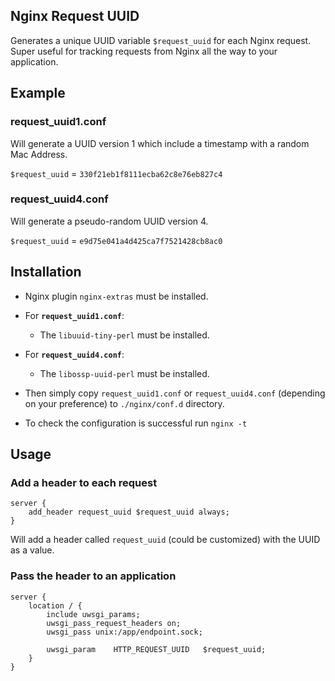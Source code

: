 ## Nginx Request UUID
Generates a unique UUID variable `$request_uuid` for each Nginx request. 
Super useful for tracking requests from Nginx all the way to your application.

## Example
### request_uuid1.conf
Will generate a UUID version 1 which include a timestamp with a random Mac Address.

`$request_uuid` = `330f21eb1f8111ecba62c8e76eb827c4`


### request_uuid4.conf
Will generate a pseudo-random UUID version 4.

`$request_uuid` = `e9d75e041a4d425ca7f7521428cb8ac0`

## Installation

 - Nginx plugin `nginx-extras` must be installed.

 - For **`request_uuid1.conf`**:
   - The `libuuid-tiny-perl` must be installed.

 - For **`request_uuid4.conf`**:
   - The `libossp-uuid-perl` must be installed.

 - Then simply copy `request_uuid1.conf` or `request_uuid4.conf` (depending on your preference) to `./nginx/conf.d` directory.

 - To check the configuration is successful run `nginx -t`

## Usage

### Add a header to each request
    server {     
        add_header request_uuid $request_uuid always;
    }
    
Will add a header called `request_uuid` (could be customized) with the UUID as a value.

### Pass the header to an application
    server {     
        location / {
            include uwsgi_params;
            uwsgi_pass_request_headers on;
            uwsgi_pass unix:/app/endpoint.sock;

            uwsgi_param    HTTP_REQUEST_UUID   $request_uuid;
        }
    }
